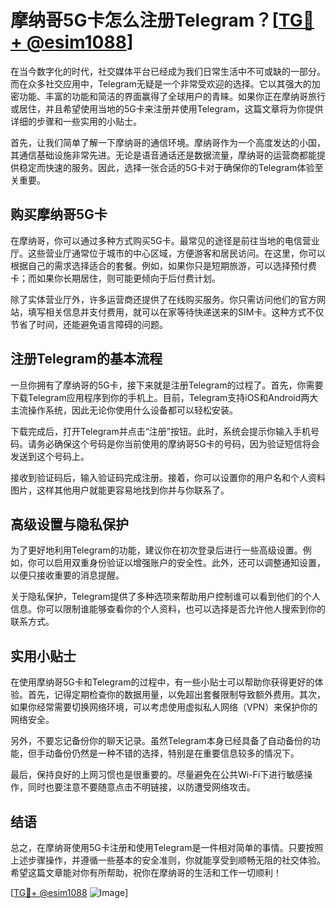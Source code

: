 # 摩纳哥5G卡怎么注册Telegram？[[TG💪+ @esim1088](https://t.me/s/esim1088)]

在当今数字化的时代，社交媒体平台已经成为我们日常生活中不可或缺的一部分。而在众多社交应用中，Telegram无疑是一个非常受欢迎的选择。它以其强大的加密功能、丰富的功能和简洁的界面赢得了全球用户的青睐。如果你正在摩纳哥旅行或居住，并且希望使用当地的5G卡来注册并使用Telegram，这篇文章将为你提供详细的步骤和一些实用的小贴士。

首先，让我们简单了解一下摩纳哥的通信环境。摩纳哥作为一个高度发达的小国，其通信基础设施非常先进。无论是语音通话还是数据流量，摩纳哥的运营商都能提供稳定而快速的服务。因此，选择一张合适的5G卡对于确保你的Telegram体验至关重要。

## 购买摩纳哥5G卡

在摩纳哥，你可以通过多种方式购买5G卡。最常见的途径是前往当地的电信营业厅。这些营业厅通常位于城市的中心区域，方便游客和居民访问。在这里，你可以根据自己的需求选择适合的套餐。例如，如果你只是短期旅游，可以选择预付费卡；而如果你长期居住，则可能更倾向于后付费计划。

除了实体营业厅外，许多运营商还提供了在线购买服务。你只需访问他们的官方网站，填写相关信息并支付费用，就可以在家等待快递送来的SIM卡。这种方式不仅节省了时间，还能避免语言障碍的问题。

## 注册Telegram的基本流程

一旦你拥有了摩纳哥的5G卡，接下来就是注册Telegram的过程了。首先，你需要下载Telegram应用程序到你的手机上。目前，Telegram支持iOS和Android两大主流操作系统，因此无论你使用什么设备都可以轻松安装。

下载完成后，打开Telegram并点击“注册”按钮。此时，系统会提示你输入手机号码。请务必确保这个号码是你当前使用的摩纳哥5G卡的号码，因为验证短信将会发送到这个号码上。

接收到验证码后，输入验证码完成注册。接着，你可以设置你的用户名和个人资料图片，这样其他用户就能更容易地找到你并与你联系了。

## 高级设置与隐私保护

为了更好地利用Telegram的功能，建议你在初次登录后进行一些高级设置。例如，你可以启用双重身份验证以增强账户的安全性。此外，还可以调整通知设置，以便只接收重要的消息提醒。

关于隐私保护，Telegram提供了多种选项来帮助用户控制谁可以看到他们的个人信息。你可以限制谁能够查看你的个人资料，也可以选择是否允许他人搜索到你的联系方式。

## 实用小贴士

在使用摩纳哥5G卡和Telegram的过程中，有一些小贴士可以帮助你获得更好的体验。首先，记得定期检查你的数据用量，以免超出套餐限制导致额外费用。其次，如果你经常需要切换网络环境，可以考虑使用虚拟私人网络（VPN）来保护你的网络安全。

另外，不要忘记备份你的聊天记录。虽然Telegram本身已经具备了自动备份的功能，但手动备份仍然是一种不错的选择，特别是在重要信息较多的情况下。

最后，保持良好的上网习惯也是很重要的。尽量避免在公共Wi-Fi下进行敏感操作，同时也要注意不要随意点击不明链接，以防遭受网络攻击。

## 结语

总之，在摩纳哥使用5G卡注册和使用Telegram是一件相对简单的事情。只要按照上述步骤操作，并遵循一些基本的安全准则，你就能享受到顺畅无阻的社交体验。希望这篇文章能对你有所帮助，祝你在摩纳哥的生活和工作一切顺利！

[[TG💪+ @esim1088](https://t.me/s/esim1088) ![Image](https://i.postimg.cc/4NQfJmqS/Snipaste-2025-05-13-00-14-12.png)]